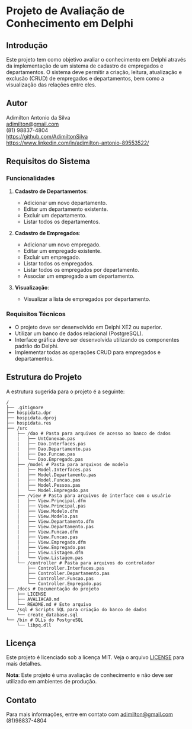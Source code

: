 # Projeto de Avaliação de Conhecimento em Delphi

## Introdução

Este projeto tem como objetivo avaliar o conhecimento em Delphi através da implementação de um sistema de cadastro de empregados e departamentos. O sistema deve permitir a criação, leitura, atualização e exclusão (CRUD) de empregados e departamentos, bem como a visualização das relações entre eles.

## Autor

Adimilton Antonio da Silva <br/>
adimilton@gmail.com <br/>
(81) 98837-4804 <br/>
https://github.com/AdimiltonSilva <br/>
https://www.linkedin.com/in/adimilton-antonio-89553522/

## Requisitos do Sistema

### Funcionalidades

1. **Cadastro de Departamentos**:
    - Adicionar um novo departamento.
    - Editar um departamento existente.
    - Excluir um departamento.
    - Listar todos os departamentos.

2. **Cadastro de Empregados**:
    - Adicionar um novo empregado.
    - Editar um empregado existente.
    - Excluir um empregado.
    - Listar todos os empregados.
    - Listar todos os empregados por departamento.
    - Associar um empregado a um departamento.

3. **Visualização**:
    - Visualizar a lista de empregados por departamento.

### Requisitos Técnicos

- O projeto deve ser desenvolvido em Delphi XE2 ou superior.
- Utilizar um banco de dados relacional (PostgreSQL).
- Interface gráfica deve ser desenvolvida utilizando os componentes padrão do Delphi.
- Implementar todas as operações CRUD para empregados e departamentos.

## Estrutura do Projeto

A estrutura sugerida para o projeto é a seguinte: <br/>
```
/
├── .gitignore
├── hospidata.dpr
├── hospidata.dproj
├── hospidata.res
├── /src
│   ├── /dao # Pasta para arquivos de acesso ao banco de dados 
│   |   ├── UntConexao.pas
│   |   ├── Dao.Interfaces.pas
│   |   ├── Dao.Departamento.pas
│   |   ├── Dao.Funcao.pas
│   |   └── Dao.Empregado.pas
│   ├── /model # Pasta para arquivos de modelo 
│   |   ├── Model.Interfaces.pas
│   |   ├── Model.Departamento.pas
│   |   ├── Model.Funcao.pas
│   |   ├── Model.Pessoa.pas
│   |   └── Model.Empregado.pas
│   ├── /view # Pasta para arquivos de interface com o usuário 
│   |   ├── View.Principal.dfm 
│   |   ├── View.Principal.pas
│   |   ├── View.Modelo.dfm
│   |   ├── View.Modelo.pas
│   |   ├── View.Departamento.dfm
│   |   ├── View.Departamento.pas
│   |   ├── View.Funcao.dfm
│   |   ├── View.Funcao.pas
│   |   ├── View.Empregado.dfm
│   |   ├── View.Empregado.pas
│   |   ├── View.Listagem.dfm
│   |   └── View.Listagem.pas
│   └── /controller # Pasta para arquivos do controlador 
│       ├── Controller.Interfaces.pas
│       ├── Controller.Departamento.pas
│       ├── Controller.Funcao.pas
│       └── Controller.Empregado.pas
├── /docs # Documentação do projeto 
│   ├── LICENSE
│   ├── AVALIACAO.md
│   └── README.md # Este arquivo 
└── /sql # Scripts SQL para criação do banco de dados 
    └── create_database.sql 
└── /bin # DLLs do PostgreSQL 
    └── libpq.dll 
```
## Licença

Este projeto é licenciado sob a licença MIT. Veja o arquivo [LICENSE](LICENSE) para mais detalhes.

**Nota**: Este projeto é uma avaliação de conhecimento e não deve ser utilizado em ambientes de produção.

## Contato

Para mais informações, entre em contato com adimilton@gmail.com (81)98837-4804
